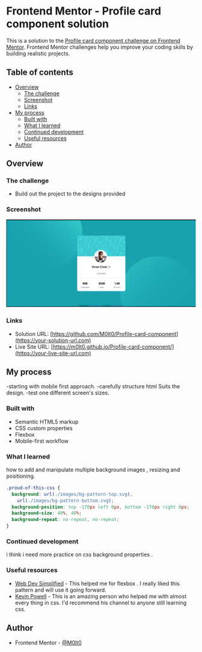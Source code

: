 # Frontend Mentor - Profile card component solution

This is a solution to the [Profile card component challenge on Frontend Mentor](https://www.frontendmentor.io/challenges/profile-card-component-cfArpWshJ). Frontend Mentor challenges help you improve your coding skills by building realistic projects.

## Table of contents

- [Overview](#overview)
  - [The challenge](#the-challenge)
  - [Screenshot](#screenshot)
  - [Links](#links)
- [My process](#my-process)
  - [Built with](#built-with)
  - [What I learned](#what-i-learned)
  - [Continued development](#continued-development)
  - [Useful resources](#useful-resources)
- [Author](#author)

## Overview

### The challenge

- Build out the project to the designs provided

### Screenshot

![Screenshot](./images/screenshot.png)

### Links

- Solution URL: [https://github.com/M0lt0/Profile-card-component](https://your-solution-url.com)
- Live Site URL: [https://m0lt0.github.io/Profile-card-component/](https://your-live-site-url.com)

## My process

-starting with mobile first approach.
-carefully structure html Suits the design.
-test one different screen's sizes.

### Built with

- Semantic HTML5 markup
- CSS custom properties
- Flexbox
- Mobile-first workflow

### What I learned

how to add and manipulate multiple background images , resizing and positioning.

```css
.proud-of-this-css {
  background: url(./images/bg-pattern-top.svg),
    url(./images/bg-pattern-bottom.svg);
  background-position: top -170px left 0px, bottom -170px right 0px;
  background-size: 40%, 40%;
  background-repeat: no-repeat, no-repeat;
}
```

### Continued development

i think i need more practice on css background properties .

### Useful resources

- [Web Dev Simplified](https://www.youtube.com/c/WebDevSimplified) - This helped me for flexbox . I really liked this pattern and will use it going forward.
- [Kevin Powell](https://www.youtube.com/kepowob) - This is an amazing person who helped me with almost every thing in css. I'd recommend his channel to anyone still learning css.

## Author

- Frontend Mentor - [@M0lt0](https://www.frontendmentor.io/profile/M0lt0)
